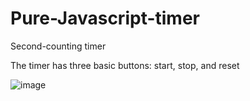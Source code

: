 # Pure-Javascript-timer
Second-counting timer

The timer has three basic buttons: start, stop, and reset

![image](https://user-images.githubusercontent.com/96553037/208317881-b0a1a31c-ef12-4f4c-be79-3e43f8ea1c74.png)

